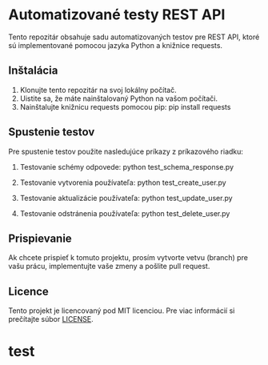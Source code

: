 # Automatizované testy REST API

Tento repozitár obsahuje sadu automatizovaných testov pre REST API, ktoré sú implementované pomocou jazyka Python a knižnice requests.

## Inštalácia

1. Klonujte tento repozitár na svoj lokálny počítač.
2. Uistite sa, že máte nainštalovaný Python na vašom počítači.
3. Nainštalujte knižnicu requests pomocou pip:
pip install requests

## Spustenie testov

Pre spustenie testov použite nasledujúce príkazy z príkazového riadku:

1. Testovanie schémy odpovede:
python test_schema_response.py

2. Testovanie vytvorenia používateľa:
python test_create_user.py

3. Testovanie aktualizácie používateľa:
python test_update_user.py

4. Testovanie odstránenia používateľa:
python test_delete_user.py

## Prispievanie

Ak chcete prispieť k tomuto projektu, prosím vytvorte vetvu (branch) pre vašu prácu, implementujte vaše zmeny a pošlite pull request.

## Licence

Tento projekt je licencovaný pod MIT licenciou. Pre viac informácií si prečítajte súbor [LICENSE](LICENSE).
# test
